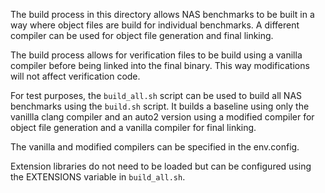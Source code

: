 The build process in this directory allows NAS benchmarks to be built in a way where object files are build for individual benchmarks. A different compiler can be used for object file generation and final linking.

The build process allows for verification files to be build using a vanilla compiler before being linked into the final binary. This way modifications will not affect verification code.

For test purposes, the ```build_all.sh``` script can be used to build all NAS benchmarks using the ```build.sh``` script. 
It builds a baseline using only the vanillla clang compiler and an auto2 version using a modified compiler for object file generation and a vanilla compiler for final linking. 

The vanilla and modified compilers can be specified in the env.config.

Extension libraries do not need to be loaded but can be configured using the EXTENSIONS variable in ```build_all.sh```.
